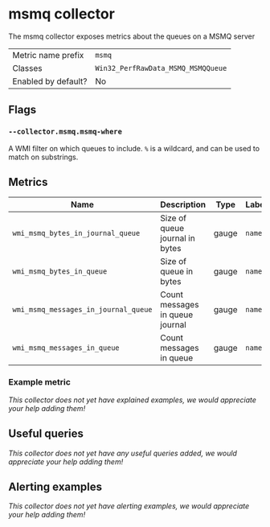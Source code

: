 # msmq collector

The msmq collector exposes metrics about the queues on a MSMQ server

|||
-|-
Metric name prefix  | `msmq`
Classes             | `Win32_PerfRawData_MSMQ_MSMQQueue`
Enabled by default? | No

## Flags

### `--collector.msmq.msmq-where`

A WMI filter on which queues to include. `%` is a wildcard, and can be used to match on substrings.

## Metrics

Name | Description | Type | Labels
-----|-------------|------|-------
`wmi_msmq_bytes_in_journal_queue` | Size of queue journal in bytes | gauge | `name`
`wmi_msmq_bytes_in_queue` | Size of queue in bytes | gauge | `name`
`wmi_msmq_messages_in_journal_queue` | Count messages in queue journal | gauge | `name`
`wmi_msmq_messages_in_queue` | Count messages in queue | gauge | `name`

### Example metric
_This collector does not yet have explained examples, we would appreciate your help adding them!_

## Useful queries
_This collector does not yet have any useful queries added, we would appreciate your help adding them!_

## Alerting examples
_This collector does not yet have alerting examples, we would appreciate your help adding them!_
